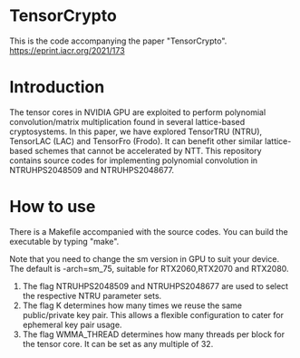 # TensorCrypto
This is the code accompanying the paper "TensorCrypto". 
https://eprint.iacr.org/2021/173

# Introduction
The tensor cores in NVIDIA GPU are exploited to perform polynomial convolution/matrix multiplication found in several lattice-based cryptosystems. In this paper, we have explored TensorTRU (NTRU), TensorLAC (LAC) and TensorFro (Frodo). It can benefit other similar lattice-based schemes that cannot be accelerated by NTT. This repository contains source codes for implementing polynomial convolution in NTRUHPS2048509 and NTRUHPS2048677.

# How to use
There is a Makefile accompanied with the source codes. You can build the executable by typing "make".

Note that you need to change the sm version in GPU to suit your device. The default is -arch=sm_75, suitable for RTX2060,RTX2070 and RTX2080.

1) The flag NTRUHPS2048509 and NTRUHPS2048677 are used to select the respective NTRU parameter sets.
2) The flag K determines how many times we reuse the same public/private key pair. This allows a flexible configuration to cater for ephemeral key pair usage.
3) The flag WMMA_THREAD determines how many threads per block for the tensor core. It can be set as any multiple of 32.
